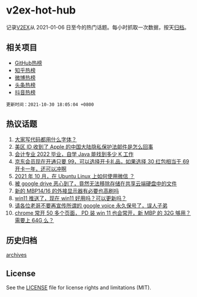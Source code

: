 # v2ex-hot-hub

 记录[V2EX](https://www.v2ex.com/)从 2021-01-06 日至今的热门话题。每小时抓取一次数据，按天[归档](archives)。
 
 ## 相关项目

- [GitHub热榜](https://github.com/snaildev/github-hot-hub)
- [知乎热榜](https://github.com/snaildev/zhihu-hot-hub)
- [微博热榜](https://github.com/snaildev/weibo-hot-hub)
- [头条热榜](https://github.com/snaildev/toutiao-hot-hub)
- [抖音热榜](https://github.com/snaildev/douyin-hot-hub)


 `更新时间：2021-10-30 18:05:04 +0800`

## 热议话题

1. [大家写代码都用什么字体？](https://www.v2ex.com/t/811677)
1. [美区 ID 收到了 Apple 的中国大陆隐私保护法邮件是怎么回事](https://www.v2ex.com/t/811636)
1. [会计专业 2022 毕业，自学 Java 能找到多少 K 工作](https://www.v2ex.com/t/811654)
1. [京东会员现在开通只要 99，可以选择开卡礼品，如果选择 30 红包相当于 69 开卡一年，还可以冲啊](https://www.v2ex.com/t/811702)
1. [2021 年 10 月，在 Ubuntu Linux 上如何使用微信 ？](https://www.v2ex.com/t/811705)
1. [被 google drive 恶心到了，竟然无法移除存储在共享云端硬盘中的文件](https://www.v2ex.com/t/811703)
1. [新的 MBP14/16 的外接显示器有必要也高刷吗](https://www.v2ex.com/t/811650)
1. [win11 推送了，现在 win11 好用吗？可以更新吗？](https://www.v2ex.com/t/811676)
1. [请各位老哥不要再宣传所谓的 google voice 永久保号了，误人子弟](https://www.v2ex.com/t/811678)
1. [chrome 常开 50 多个页面， PD 装 win 11 也会常开，新 MBP 的 32G 够用？需要上 64G 么？](https://www.v2ex.com/t/811643)

## 历史归档

[archives](archives)

## License

See the [LICENSE](LICENSE) file for license rights and limitations (MIT).
